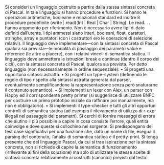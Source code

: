 Si consideri un linguaggio costruito a partire dalla stessa sintassi concreta di Pascal.
In tale linguaggio si hanno procedure e funzioni. Si hanno le operazioni aritmetiche, booleane e
relazionali standard ed inoltre 8 procedure predefinite (write | read)(Int | Real | Char | String).
Le read. . . hanno argomento per riferimento.
Non è necessario avere tipi di dato definiti dall’utente.
I tipi ammessi siano interi, booleani, float, caratteri, stringhe, array e puntatori (con i costruttori
e/o le operazioni di selezione relativi).
Il linguaggio deve implementare—con la sintassi concreta di Pascal qualora sia prevista—le modalità
di passaggio dei parametri value e reference (le altre a piacere), con i relativi vincoli di semantica
statica.
Il linguaggio deve ammettere le istruzioni break e continue (dentro il corpo dei cicli), con la sintassi
concreta di Pascal, qualora sia prevista.
Per detto linguaggio (non necessariamente in ordine sequenziale):
• Si progetti una opportuna sintassi astratta.
• Si progetti un type-system (definendo le regole di tipo rispetto alla sintassi astratta generata dal
parser, eventualmente semplificandone la rappresentazione senza però snaturarne il contenuto
semantico).
• Si implementi un lexer con Alex, un parser con Happy ed il corrispondente pretty printer
(si suggerisce di utilizzare BNFC per costruire un primo prototipo iniziale da raffinare poi
manualmente, ma non è obbligatorio).
• Si implementi il type-checker e tutti gli altri opportuni controlli di semantica statica (ad esempio
il rilevamento di utilizzo di r-expr illegali nel passaggio dei parametri). Si cerchi di fornire
messaggi di errore che aiutino il più possibile a capire in cosa consiste l’errore, quali entità
coinvolge e dove queste si collochino nel sorgente.
Si predispongano dei test case significativi per una funzione che, dato un nome di file, esegua il
parsing del contenuto, l’analisi di semantica statica e il pretty-print.
Si tenga presente che del linguaggio Pascal, da cui si trae ispirazione per la sintassi concreta, non
si richiede di capire la semantica di funzionamento (irrilevante ai fini della soluzione) ma solo di
utilizzare le stesse scelte di sintassi concreta relativamente ai costrutti (canonici) previsti dal testo.